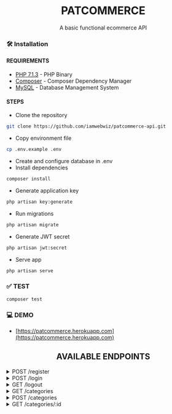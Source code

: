 <h1 align="center">PATCOMMERCE</h1>
<p align="center">A basic functional ecommerce API</p>

### 🛠 Installation

#### REQUIREMENTS

-   [PHP 7.1.3](https://www.php.net/downloads.php) - PHP Binary
-   [Composer](https://getcomposer.org/download) - Composer Dependency Manager
-   [MySQL](https://www.mysql.com/downloads) - Database Management System

#### STEPS

-   Clone the repository

```bash
git clone https://github.com/iamwebwiz/patcommerce-api.git
```

-   Copy environment file

```bash
cp .env.example .env
```

-   Create and configure database in .env
-   Install dependencies

```bash
composer install
```

-   Generate application key

```bash
php artisan key:generate
```

-   Run migrations

```bash
php artisan migrate
```

-   Generate JWT secret

```bash
php artisan jwt:secret
```

-   Serve app

```bash
php artisan serve
```

### ✅ TEST

```bash
composer test
```

### 💻 DEMO

-   [https://patcommerce.herokuapp.com](https://patcommerce.herokuapp.com)

<h2 align="center">AVAILABLE ENDPOINTS</h2>

<details>
  <summary>POST /register</summary>
  <br>
  <i>Registers a user</i>
  <ul>
      <li>Form fields:
          <ul>
              <li>name: string</li>
              <li>email: string</li>
              <li>password: string</li>
          </ul>
          <ul>
              <li>token</li>
              <li>user</li>
          </ul>
      </li>
    </ul>
</details>

<details>
  <summary>POST /login</summary>
  <br>
  _Log a user in_
  - Form fields:
    - email: string
    - password: string
  - Response
    - token
    - user
    - status: 200
</details>

<details>
  <summary>GET /logout</summary>
  _Signs a user out_
</details>

<details>
  <summary>GET /categories</summary>
  <br>
  _Fetch all categories_
  - Response
    - data
    - status: 200
</details>

<details>
  <summary>POST /categories</summary>
  <br>
  _Add a new category_
  - Form fields:
    - name: string, required
    - description: string, optional
  - Response
    - data
    - status: 201
</details>

<details>
  <summary>GET /categories/:id</summary>
  <br>
  _Fetch a single category_
  - URL params:
    - id: integer (id of the category)
  - Response
    - data
    - status: 200
</details>
